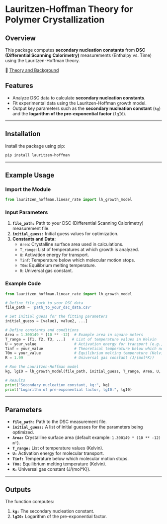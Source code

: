 # Lauritzen-Hoffman Theory for Polymer Crystallization

## Overview
This package computes **secondary nucleation constants** from **DSC (Differential Scanning Calorimetry)** measurements (Enthalpy vs. Time) using the Lauritzen-Hoffman theory. 

📄 [Theory and Background](https://nvlpubs.nist.gov/nistpubs/jres/64A/jresv64An1p73_A1b.pdf)

## Features
- Analyze DSC data to calculate **secondary nucleation constants**.
- Fit experimental data using the Lauritzen-Hoffman growth model.
- Output key parameters such as the **secondary nucleation constant** (`kg`) and the **logarithm of the pre-exponential factor** (`lgI0`).

---

## Installation
Install the package using pip:

```bash
pip install lauritzen-hoffman
```

---

## Example Usage

### Import the Module
```python
from lauritzen_hoffman.linear_rate import lh_growth_model
```

### Input Parameters
1. **`file_path:`** Path to your DSC (Differential Scanning Calorimetry) measurement file.
2. **`initial_guess:`** Initial guess values for optimization.
3. **Constants and Data:**
   - `Area`: Crystalline surface area used in calculations.
   - `T_range`: List of temperatures at which growth is analyzed.
   - `U`: Activation energy for transport.
   - `Tinf`: Temperature below which molecular motion stops.
   - `T0m`: Equilibrium melting temperature.
   - `R`: Universal gas constant.

### Example Code
```python
from lauritzen_hoffman.linear_rate import lh_growth_model

# Define file path to your DSC data
file_path = 'path_to_your_dsc_data.csv'

# Set initial guess for the fitting parameters
initial_guess = [value1, value2, ...]

# Define constants and conditions
Area = 1.300149 * (10 ** -12)  # Example area in square meters
T_range = [T1, T2, T3, ...]   # List of temperature values in Kelvin
U = your_value                 # Activation energy for transport (e.g., kJ/mol)
Tinf = your_value              # Theoretical temperature below which no motion occurs (Kelvin)
T0m = your_value               # Equilibrium melting temperature (Kelvin)
R = 1.99                       # Universal gas constant (J/(mol*K))

# Run the Lauritzen-Hoffman model
kg, lgI0 = lh_growth_model(file_path, initial_guess, T_range, Area, U, R, Tinf, T0m)

# Results
print("Secondary nucleation constant, kg:", kg)
print("Logarithm of pre-exponential factor, lgI0:", lgI0)
```

---

## Parameters
- **`file_path:`** Path to the DSC measurement file.
- **`initial_guess:`** A list of initial guesses for the parameters being optimized.
- **`Area:`** Crystalline surface area (default example: `1.300149 * (10 ** -12) m²`).
- **`T_range:`** List of temperature values (Kelvin).
- **`U:`** Activation energy for molecular transport.
- **`Tinf:`** Temperature below which molecular motion stops.
- **`T0m:`** Equilibrium melting temperature (Kelvin).
- **`R:`** Universal gas constant (J/(mol*K)).

---

## Outputs
The function computes:
1. **`kg:`** The secondary nucleation constant.
2. **`lgI0:`** Logarithm of the pre-exponential factor.

